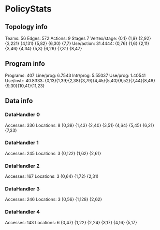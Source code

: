 # PolicyStats
## Topology info
Teams:		56
Edges:		572
Actions:	9
Stages		7
Vertex/stage:	{0,1} {1,9} {2,92} {3,221} {4,131} {5,82} {6,30} {7,7} 
Use/action:	31.4444: {0,76} {1,6} {2,11} {3,46} {4,34} {5,3} {6,29} {7,31} {8,47} 

## Program info
Programs:	407
Line/prog:	6.7543
Intr/prog:	5.55037
Use/prog:	1.40541
Use/instr:	40.8333: {0,13}{1,39}{2,38}{3,79}{4,45}{5,40}{6,52}{7,44}{8,46}{9,30}{10,41}{11,23}

## Data info

### DataHandler 0
Accesses:	336
Locations:	8
{0,39} {1,43} {2,40} {3,51} {4,64} {5,45} {6,21} {7,33} 

### DataHandler 1
Accesses:	245
Locations:	3
{0,122} {1,62} {2,61} 

### DataHandler 2
Accesses:	167
Locations:	3
{0,64} {1,72} {2,31} 

### DataHandler 3
Accesses:	246
Locations:	3
{0,56} {1,128} {2,62} 

### DataHandler 4
Accesses:	143
Locations:	6
{0,47} {1,22} {2,24} {3,17} {4,16} {5,17} 